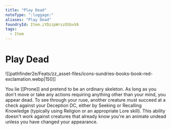```yaml
---
title: "Play Dead"
noteType: ":luggage:"
aliases: "Play Dead"
foundryId: Item.iYDzzpWrszOSbxVA
tags:
  - Item
---
```


# Play Dead
![[pathfinder2e/Feats/zz_asset-files/icons-sundries-books-book-red-exclamation.webp|150]]

You lie [[Prone]] and pretend to be an ordinary skeleton. As long as you don't move or take any actions requiring anything other than your mind, you appear dead. To see through your ruse, another creature must succeed at a check against your Deception DC, either by Seeking or Recalling Knowledge (typically using Religion or an appropriate Lore skill). This ability doesn't work against creatures that already know you're an animate undead unless you have changed your appearance.
